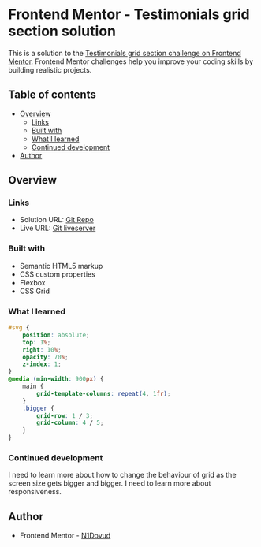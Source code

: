 # Frontend Mentor - Testimonials grid section solution

This is a solution to the [Testimonials grid section challenge on Frontend Mentor](https://www.frontendmentor.io/challenges/testimonials-grid-section-Nnw6J7Un7). Frontend Mentor challenges help you improve your coding skills by building realistic projects. 

## Table of contents

- [Overview](#overview)
  - [Links](#links)
  - [Built with](#built-with)
  - [What I learned](#what-i-learned)
  - [Continued development](#continued-development)
- [Author](#author)

## Overview

### Links

- Solution URL: [Git Repo](https://github.com/N1Dovud/grid)
- Live URL: [Git liveserver](https://n1dovud.github.io/grid)


### Built with

- Semantic HTML5 markup
- CSS custom properties
- Flexbox
- CSS Grid

### What I learned


```css
#svg {
    position: absolute;
    top: 1%;
    right: 10%;
    opacity: 70%;
    z-index: 1;
}
@media (min-width: 900px) {
    main {
        grid-template-columns: repeat(4, 1fr);
    }
    .bigger {
        grid-row: 1 / 3;
        grid-column: 4 / 5;
    }
}
```

### Continued development
I need to learn more about how to change the behaviour of grid as the screen size gets bigger and bigger. I need to learn more about responsiveness.

## Author
- Frontend Mentor - [N1Dovud](https://www.frontendmentor.io/profile/N1Dovud)

